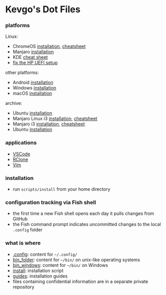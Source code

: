 # Kevgo's Dot Files

### platforms

Linux:

- ChromeOS [installation](guides/chromeos.md),
  [cheatsheet](guides/chromeos-cheatsheet.md)
- Manjaro [installation](guides/manjaro.md)
- KDE [cheat sheet](guides/kde-cheatsheet.md)
- [fix the HP UEFI setup](guides/fix-hp-uefi.md)

other platforms:

- Android [installation](guides/android.md)
- Windows [installation](guides/windows.md)
- macOS [installation](guides/macos.md)

archive:

- Ubuntu [installation](guides/ubuntu.md)
- Manjaro Linux i3 [installation](guides/manjaro_i3.md),
  [cheatsheet](guides/i3_cheatsheet.md)
- Manjaro i3 [installation](guides/manjaro_i3.md),
  [cheatsheet](guides/i3_cheatsheet.md)
- Ubuntu [installation](guides/ubuntu.md)

### applications

- [VSCode](guides/vscode.md)
- [RClone](guides/rclone.md)
- [Vim](guides/vim.md)

### installation

- run `scripts/install` from your home directory

### configuration tracking via Fish shell

- the first time a new Fish shell opens each day it pulls changes from GitHub
- the Fish command prompt indicates uncommitted changes to the local `.config`
  folder

### what is where

- [.config](.config): content for `~/.config/`
- [bin_folder](bin_folder): content for `~/bin/` on unix-like operating systems
- [bin_windows](bin_windows): content for `~/bin/` on Windows
- [install](install): installation script
- [guides](guides): installation guides
- files containing confidential information are in a separate private repository

